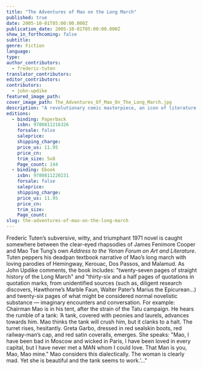 ```yaml
---
title: "The Adventures of Mao on the Long March"
published: true
date: 2005-10-01T05:00:00.000Z
publication_date: 2005-10-01T05:00:00.000Z
show_in_forthcoming: false
subtitle:
genre: Fiction
language:
type:
author_contributors:
  - frederic-tuten
translator_contributors:
editor_contributors:
contributors:
  - john-updike
featured_image_path:
cover_image_path: The_Adventures_Of_Mao_On_The_Long_March.jpg
description: "A revolutionary comic masterpiece, an icon of literature as American pop art, and a book unlike any other, _The Adventures of Mao on the Long March_ breaks all frames. "
editions:
  - binding: Paperback
    isbn: 9780811216326
    forsale: false
    saleprice:
    shipping_charge:
    price_us: 11.95
    price_cn:
    trim_size: 5x8
    Page_count: 144
  - binding: Ebook
    isbn: 9780811220231
    forsale: false
    saleprice:
    shipping_charge:
    price_us: 11.95
    price_cn:
    trim_size:
    Page_count:
slug: the-adventures-of-mao-on-the-long-march
---
```


Frederic Tuten’s subversive, witty, and triumphant 1971 novel is caught somewhere between the clear-eyed rhapsodies of James Fenimore Cooper and Mao Tse Tung’s own _Address to the Yenan Forum on Art and Literature_. Tuten peppers his deadpan textbook narrative of Mao’s long march with loving parodies of Hemingway, Kerouac, Dos Passos, and Malamud. As John Updike comments, the book includes: "twenty-seven pages of straight history of the Long March" and "thirty-six and a half pages of quotations in quotation marks, from unidentified sources (such as, diligent research discovers, Hawthorne’s Marble Faun, Walter Pater’s Marius the Epicurean…) and twenty-six pages of what might be considered normal novelistic substance — imaginary encounters and conversation. For example: Chairman Mao is in his tent, after the strain of the Tatu campaign. He hears the rumble of a tank: ’A tank, covered with peonies and laurels, advances towards him. Mao thinks the tank will crush him, but it clanks to a halt. The turret rises, hesitantly. Greta Garbo, dressed in red sealskin boots, red railway-man’s cap, and red satin coveralls, emerges. She speaks: "Mao, I have been bad in Moscow and wicked in Paris, I have been loved in every capital, but I have never met a MAN whom I could love. That Man is you, Mao, Mao mine." Mao considers this dialectically. The woman is clearly mad. Yet she is beautiful and the tank seems to work.’…"

